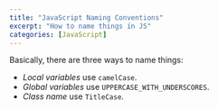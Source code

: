 ```yaml
---
title: "JavaScript Naming Conventions"
excerpt: "How to name things in JS"
categories: [JavaScript]
---
```


Basically, there are three ways to name things:

- _Local variables_ use `camelCase`.
- _Global variables_ use `UPPERCASE_WITH_UNDERSCORES`.
- _Class name_ use `TitleCase`.
